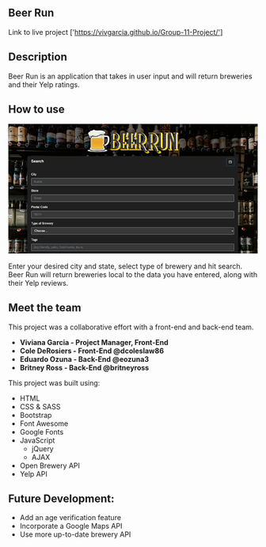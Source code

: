 ## Beer Run

Link to live project ['https://vivgarcia.github.io/Group-11-Project/']

## Description

Beer Run is an application that takes in user input and will return breweries and their Yelp ratings.

## How to use
![](assets/images/beerrun-ss.png)

Enter your desired city and state, select type of brewery and hit search. Beer Run will return
breweries local to the data you have entered, along with their Yelp reviews. 

## Meet the team

This project was a collaborative effort with a front-end and back-end team. 

* **Viviana Garcia - Project Manager, Front-End**
* **Cole DeRosiers - Front-End @dcoleslaw86**
* **Eduardo Ozuna - Back-End @eozuna3**
* **Britney Ross - Back-End @britneyross**

This project was built using:
* HTML
* CSS & SASS
* Bootstrap
* Font Awesome
* Google Fonts
* JavaScript
    * jQuery
    * AJAX
* Open Brewery API
* Yelp API

## Future Development:
* Add an age verification feature
* Incorporate a Google Maps API
* Use more up-to-date brewery API
